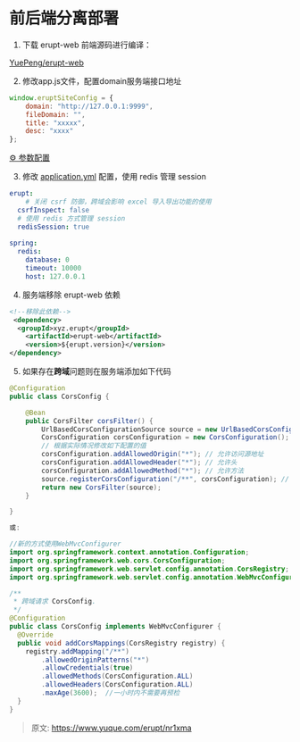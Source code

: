 # 前后端分离部署

1. 下载 erupt-web 前端源码进行编译：

[YuePeng/erupt-web](https://gitee.com/erupt/erupt-web)

2. 修改app.js文件，配置domain服务端接口地址
```javascript
window.eruptSiteConfig = {
    domain: "http://127.0.0.1:9999",
    fileDomain: "",
    title: "xxxxx",
    desc: "xxxx"
};
```
[⚙️ 参数配置](https://www.yuque.com/erupts/erupt/gtp7iw?view=doc_embed&inner=eqee9)

3. 修改 [application.yml](https://www.yuque.com/erupts/erupt/gtp7iw#h3nEy) 配置，使用 redis 管理 session
```yaml
erupt:
	# 关闭 csrf 防御，跨域会影响 excel 导入导出功能的使用
  csrfInspect: false
  # 使用 redis 方式管理 session
  redisSession: true
  
spring:
  redis:
  	database: 0
  	timeout: 10000
  	host: 127.0.0.1
```

4. 服务端移除 erupt-web 依赖
```xml
<!--移除此依赖-->
 <dependency>
  <groupId>xyz.erupt</groupId>
	<artifactId>erupt-web</artifactId>
	<version>${erupt.version}</version>
</dependency>
```

5. 如果存在**跨域**问题则在服务端添加如下代码
```java
@Configuration
public class CorsConfig {

    @Bean
    public CorsFilter corsFilter() {
        UrlBasedCorsConfigurationSource source = new UrlBasedCorsConfigurationSource();
        CorsConfiguration corsConfiguration = new CorsConfiguration();
        // 根据实际情况修改如下配置的值
        corsConfiguration.addAllowedOrigin("*"); // 允许访问源地址
        corsConfiguration.addAllowedHeader("*"); // 允许头
        corsConfiguration.addAllowedMethod("*"); // 允许方法
        source.registerCorsConfiguration("/**", corsConfiguration); // 对接口配置跨域设置
        return new CorsFilter(source);
    }

}

或:

//新的方式使用WebMvcConfigurer
import org.springframework.context.annotation.Configuration;
import org.springframework.web.cors.CorsConfiguration;
import org.springframework.web.servlet.config.annotation.CorsRegistry;
import org.springframework.web.servlet.config.annotation.WebMvcConfigurer;

/**
 * 跨域请求 CorsConfig.
 */
@Configuration
public class CorsConfig implements WebMvcConfigurer {
  @Override
  public void addCorsMappings(CorsRegistry registry) {
    registry.addMapping("/**")
        .allowedOriginPatterns("*")
        .allowCredentials(true)
        .allowedMethods(CorsConfiguration.ALL)
        .allowedHeaders(CorsConfiguration.ALL)
        .maxAge(3600);  //一小时内不需要再预检
  }
}
```


> 原文: <https://www.yuque.com/erupt/nr1xma>